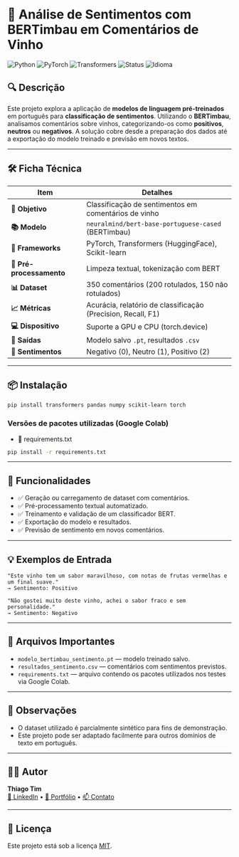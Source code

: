 
# 🧠 Análise de Sentimentos com BERTimbau em Comentários de Vinho

![Python](https://img.shields.io/badge/Python-3.9%2B-blue.svg)
![PyTorch](https://img.shields.io/badge/PyTorch-1.13+-ee4c2c.svg)
![Transformers](https://img.shields.io/badge/Transformers-HuggingFace-yellow.svg)
![Status](https://img.shields.io/badge/status-concluído-brightgreen)
![Idioma](https://img.shields.io/badge/Idioma-Português-red)

## 🔍 Descrição

Este projeto explora a aplicação de **modelos de linguagem pré-treinados** em português para **classificação de sentimentos**. Utilizando o **BERTimbau**, analisamos comentários sobre vinhos, categorizando-os como **positivos**, **neutros** ou **negativos**. A solução cobre desde a preparação dos dados até a exportação do modelo treinado e previsão em novos textos.

---

## 🛠️ Ficha Técnica

| Item                         | Detalhes                                                                 |
|-----------------------------|--------------------------------------------------------------------------|
| **🎯 Objetivo**             | Classificação de sentimentos em comentários de vinho                     |
| **📚 Modelo**              | `neuralmind/bert-base-portuguese-cased` (BERTimbau)                      |
| **🧪 Frameworks**           | PyTorch, Transformers (HuggingFace), Scikit-learn                        |
| **🧼 Pré-processamento**     | Limpeza textual, tokenização com BERT                                    |
| **📊 Dataset**              | 350 comentários (200 rotulados, 150 não rotulados)                       |
| **📈 Métricas**             | Acurácia, relatório de classificação (Precision, Recall, F1)             |
| **💻 Dispositivo**          | Suporte a GPU e CPU (torch.device)                                       |
| **💾 Saídas**               | Modelo salvo `.pt`, resultados `.csv`                                    |
| **🔎 Sentimentos**         | Negativo (0), Neutro (1), Positivo (2)                                   |

---

## 📦 Instalação

```bash
pip install transformers pandas numpy scikit-learn torch
```

### Versões de pacotes utilizadas (Google Colab)
- 📄 requirements.txt


```bash
pip install -r requirements.txt
```

---

## 🚀 Funcionalidades

- ✅ Geração ou carregamento de dataset com comentários.
- ✅ Pré-processamento textual automatizado.
- ✅ Treinamento e validação de um classificador BERT.
- ✅ Exportação do modelo e resultados.
- ✅ Previsão de sentimento em novos comentários.

---

## 💡 Exemplos de Entrada

```text
"Este vinho tem um sabor maravilhoso, com notas de frutas vermelhas e um final suave."
→ Sentimento: Positivo
```

```text
"Não gostei muito deste vinho, achei o sabor fraco e sem personalidade."
→ Sentimento: Negativo
```

---

## 📁 Arquivos Importantes

- `modelo_bertimbau_sentimento.pt` — modelo treinado salvo.
- `resultados_sentimento.csv` — comentários com sentimentos previstos.
- `requirements.txt`   — arquivo contendo os pacotes utilizados nos testes via Google Colab.

---

## 📌 Observações

- O dataset utilizado é parcialmente sintético para fins de demonstração.
- Este projeto pode ser adaptado facilmente para outros domínios de texto em português.

---

## 🧑‍💻 Autor

**Thiago Tim**  
[🔗 LinkedIn](https://www.linkedin.com/in/devtim/) • [📂 Portfólio](https://github.com/thiagotims/) • [📫 Contato](mailto:thiagotimdev@gmail.com)

---

## 📃 Licença

Este projeto está sob a licença [MIT](LICENSE).
